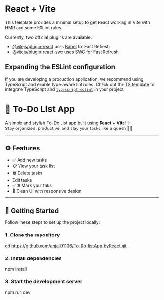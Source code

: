 # React + Vite

This template provides a minimal setup to get React working in Vite with HMR and some ESLint rules.

Currently, two official plugins are available:

- [@vitejs/plugin-react](https://github.com/vitejs/vite-plugin-react/blob/main/packages/plugin-react/README.md) uses [Babel](https://babeljs.io/) for Fast Refresh
- [@vitejs/plugin-react-swc](https://github.com/vitejs/vite-plugin-react-swc) uses [SWC](https://swc.rs/) for Fast Refresh

## Expanding the ESLint configuration

If you are developing a production application, we recommend using TypeScript and enable type-aware lint rules. Check out the [TS template](https://github.com/vitejs/vite/tree/main/packages/create-vite/template-react-ts) to integrate TypeScript and [`typescript-eslint`](https://typescript-eslint.io) in your project.


# 📝 To-Do List App

A simple and stylish To-Do List app built using **React + Vite**! ✨  
Stay organized, productive, and slay your tasks like a queen 👑💼

---

## ⚙️ Features

- ✅ Add new tasks
- 📋 View your task list
- 🗑️ Delete tasks
- Edit tasks
- ✅ ❌ Mark your taks
- 🌙 Clean UI with responsive design

---

## 🚀 Getting Started

Follow these steps to set up the project locally:

### 1. Clone the repository

cd https://github.com/anjali91106/To-Do-listApp-byReact.git

### 2. Install dependencies

npm install

### 3.  Start the development server

npm run dev


